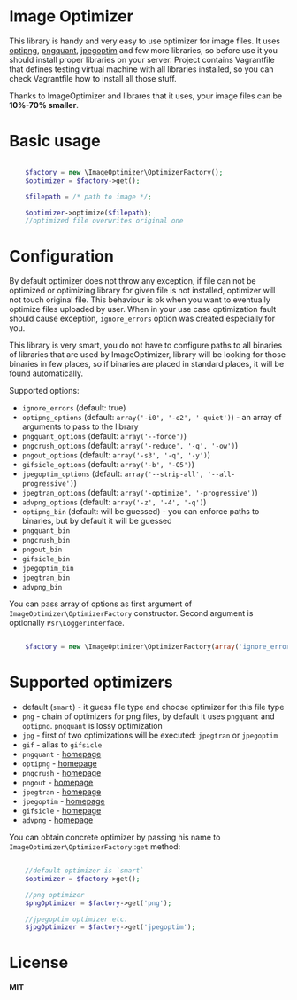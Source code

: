 # Image Optimizer

This library is handy and very easy to use optimizer for image files. It uses [optipng][2], [pngquant][1], [jpegoptim][6] and few more libraries,
so before use it you should install proper libraries on your server. Project contains Vagrantfile that defines testing
virtual machine with all libraries installed, so you can check Vagrantfile how to install all those stuff.

Thanks to ImageOptimizer and librares that it uses, your image files can be **10%-70% smaller**.

# Basic usage

```php

    $factory = new \ImageOptimizer\OptimizerFactory();
    $optimizer = $factory->get();

    $filepath = /* path to image */;

    $optimizer->optimize($filepath);
    //optimized file overwrites original one

```

# Configuration

By default optimizer does not throw any exception, if file can not be optimized or optimizing library for given file is
not installed, optimizer will not touch original file. This behaviour is ok when you want to eventually optimize files
uploaded by user. When in your use case optimization fault should cause exception, `ignore_errors` option was created
especially for you.

This library is very smart, you do not have to configure paths to all binaries of libraries that are used by ImageOptimizer,
library will be looking for those binaries in few places, so if binaries are placed in standard places, it will be found
automatically.

Supported options:

* `ignore_errors` (default: true)
* `optipng_options` (default: `array('-i0', '-o2', '-quiet')`) - an array of arguments to pass to the library
* `pngquant_options` (default: `array('--force')`)
* `pngcrush_options` (default: `array('-reduce', '-q', '-ow')`)
* `pngout_options` (default: `array('-s3', '-q', '-y')`)
* `gifsicle_options` (default: `array('-b', '-O5')`)
* `jpegoptim_options` (default: `array('--strip-all', '--all-progressive')`)
* `jpegtran_options` (default: `array('-optimize', '-progressive')`)
* `advpng_options` (default: `array('-z', '-4', '-q')`)
* `optipng_bin` (default: will be guessed) - you can enforce paths to binaries, but by default it will be guessed
* `pngquant_bin`
* `pngcrush_bin`
* `pngout_bin`
* `gifsicle_bin`
* `jpegoptim_bin`
* `jpegtran_bin`
* `advpng_bin`

You can pass array of options as first argument of `ImageOptimizer\OptimizerFactory` constructor. Second argument is
optionally `Psr\LoggerInterface`.

```php

    $factory = new \ImageOptimizer\OptimizerFactory(array('ignore_errors' => false), $logger);

```

# Supported optimizers

* default (`smart`) - it guess file type and choose optimizer for this file type
* `png` - chain of optimizers for png files, by default it uses `pngquant` and `optipng`. `pngquant` is lossy optimization
* `jpg` - first of two optimizations will be executed: `jpegtran` or `jpegoptim`
* `gif` - alias to `gifsicle`
* `pngquant` - [homepage][1]
* `optipng` - [homepage][2]
* `pngcrush` - [homepage][3]
* `pngout` - [homepage][4]
* `jpegtran` - [homepage][5]
* `jpegoptim` - [homepage][6]
* `gifsicle` - [homepage][7]
* `advpng` - [homepage][8]

You can obtain concrete optimizer by passing his name to `ImageOptimizer\OptimizerFactory`::`get` method:

```php

    //default optimizer is `smart`
    $optimizer = $factory->get();

    //png optimizer
    $pngOptimizer = $factory->get('png');

    //jpegoptim optimizer etc.
    $jpgOptimizer = $factory->get('jpegoptim');

```

# License

**MIT**

[1]: http://pngquant.org/
[2]: http://optipng.sourceforge.net/
[3]: http://pmt.sourceforge.net/pngcrush/
[4]: http://www.jonof.id.au/kenutils
[5]: http://jpegclub.org/jpegtran/
[6]: http://freecode.com/projects/jpegoptim
[7]: http://www.lcdf.org/gifsicle/
[8]: http://www.advancemame.it/doc-advpng.html
